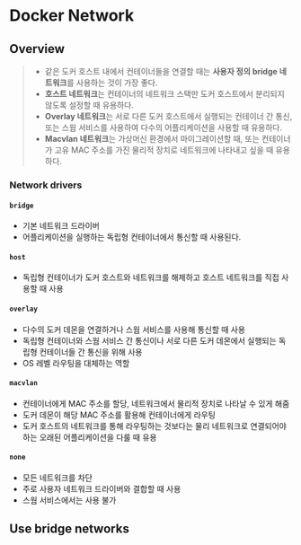 # Docker Network



## Overview

> - 같은 도커 호스트 내에서 컨테이너들을 연결할 때는 **사용자 정의 bridge 네트워크**를 사용하는 것이 가장 좋다.
> - **호스트 네트워크**는 컨테이너의 네트워크 스택만 도커 호스트에서 분리되지 않도록 설정할 때 유용하다.
> - **Overlay 네트워크**는 서로 다른 도커 호스트에서 실행되는 컨테이너 간 통신, 또는 스웜 서비스를 사용하여 다수의 어플리케이션을 사용할 때 유용하다.
> - **Macvlan 네트워크**는 가상머신 환경에서 마이그레이션할 때, 또는 컨테이너가 고유 MAC 주소를 가진 물리적 장치로 네트워크에 나타내고 싶을 때 유용하다.



### Network drivers

#### `bridge`

- 기본 네트워크 드라이버
- 어플리케이션을 실행하는 독립형 컨테이너에서 통신할 때 사용된다.

#### `host`

- 독립형 컨테이너가 도커 호스트와 네트워크를 해제하고 호스트 네트워크를 직접 사용할 때 사용

#### `overlay`

- 다수의 도커 데몬을 연결하거나 스웜 서비스를 사용해 통신할 때 사용
- 독립형 컨테이너와 스웜 서비스 간 통신이나 서로 다른 도커 데몬에서 실행되는 독립형 컨테이너들 간 통신을 위해 사용
- OS 레벨 라우팅을 대체하는 역할

#### `macvlan`

- 컨테이너에게 MAC 주소를 할당, 네트워크에서 물리적 장치로 나타날 수 있게 해줌
- 도커 데몬이 해당 MAC 주소를 활용해 컨테이너에게 라우팅
- 도커 호스트의 네트워크를 통해 라우팅하는 것보다는 물리 네트워크로 연결되어야 하는 오래된 어플리케이션을 다룰 때 유용

#### `none`

- 모든 네트워크를 차단
- 주로 사용자 네트워크 드라이버와 결합할 때 사용
- 스웜 서비스에서는 사용 불가





## Use bridge networks



